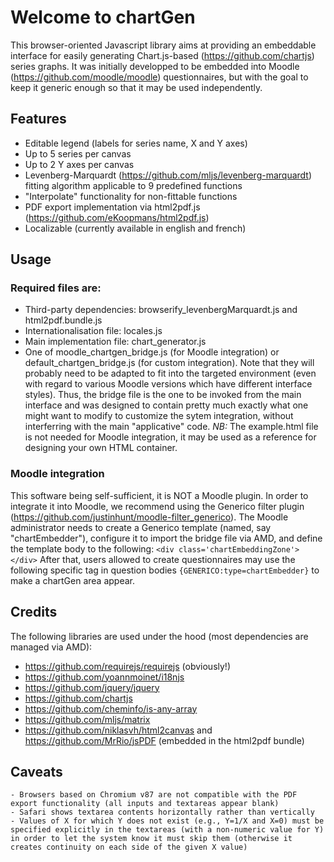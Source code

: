 # Welcome to chartGen

This browser-oriented Javascript library aims at providing an embeddable interface for easily generating Chart.js-based (https://github.com/chartjs) series graphs. It was initially developped to be embedded into Moodle (https://github.com/moodle/moodle) questionnaires, but with the goal to keep it generic enough so that it may be used independently.


## Features
- Editable legend (labels for series name, X and Y axes)
- Up to 5 series per canvas
- Up to 2 Y axes per canvas
- Levenberg-Marquardt (https://github.com/mljs/levenberg-marquardt) fitting algorithm applicable to 9 predefined functions
- "Interpolate" functionality for non-fittable functions
- PDF export implementation via html2pdf.js (https://github.com/eKoopmans/html2pdf.js)
- Localizable (currently available in english and french)


## Usage
### Required files are:
- Third-party dependencies: browserify_levenbergMarquardt.js and html2pdf.bundle.js
- Internationalisation file: locales.js
- Main implementation file: chart_generator.js
- One of moodle_chartgen_bridge.js (for Moodle integration) or default_chartgen_bridge.js (for custom integration). Note that they will probably need to be adapted to fit into the targeted environment (even with regard to various Moodle versions which have different interface styles). Thus, the bridge file is the one to be invoked from the main interface and was designed to contain pretty much exactly what one might want to modify to customize the sytem integration, without interferring with the main "applicative" code.
*NB:* The example.html file is not needed for Moodle integration, it may be used as a reference for designing your own HTML container.

### Moodle integration
This software being self-sufficient, it is NOT a Moodle plugin. In order to integrate it into Moodle, we recommend using the Generico filter plugin (https://github.com/justinhunt/moodle-filter_generico). The Moodle administrator needs to create a Generico template (named, say "chartEmbedder"), configure it to import the bridge file via AMD, and define the template body to the following:
```<div class='chartEmbeddingZone'></div>```
After that, users allowed to create questionnaires may use the following specific tag in question bodies ```{GENERICO:type=chartEmbedder}``` to make a chartGen area appear.

## Credits
The following libraries are used under the hood (most dependencies are managed via AMD):
- https://github.com/requirejs/requirejs (obviously!)
- https://github.com/yoannmoinet/i18njs
- https://github.com/jquery/jquery
- https://github.com/chartjs
- https://github.com/cheminfo/is-any-array
- https://github.com/mljs/matrix
- https://github.com/niklasvh/html2canvas and https://github.com/MrRio/jsPDF (embedded in the html2pdf bundle)


## Caveats
	- Browsers based on Chromium v87 are not compatible with the PDF export functionality (all inputs and textareas appear blank)
	- Safari shows textarea contents horizontally rather than vertically
	- Values of X for which Y does not exist (e.g., Y=1/X and X=0) must be specified explicitly in the textareas (with a non-numeric value for Y) in order to let the system know it must skip them (otherwise it creates continuity on each side of the given X value)
